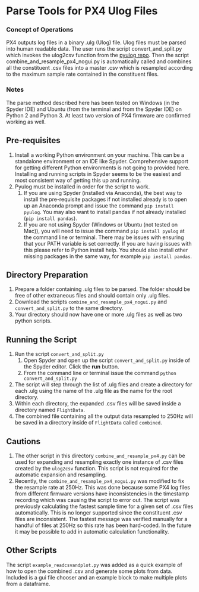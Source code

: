 # Parse Tools for PX4 Ulog Files

### Concept of Operations

PX4 outputs log files in a binary .ulg (Ulog) file.  Ulog files must be parsed into human readable data.  The user runs the script convert_and_split.py which invokes the ulog2csv function from the [pyulog repo](https://github.com/PX4/pyulog).  Then the script combine_and_resample_px4_nogui.py is automatically called and combines all the constituent .csv files into a master .csv which is resampled according to the maximum sample rate contained in the constituent files.

### Notes

The parse method described here has been tested on Windows (in the Spyder IDE) and Ubuntu (from the terminal and from the Spyder IDE) on Python 2 and Python 3.  At least two version of PX4 firmware are confirmed working as well.

## Pre-requisites

1.  Install a working Python environment on your machine.  This can be a standalone environment or an IDE like Spyder.  Comprehensive support for getting different Python environments is not going to provided here.  Installing and running scripts in Spyder seems to be the easiest and most consistent way of getting this up and running.
1.  Pyulog must be installed in order for the script to work.
    1.  If you are using Spyder (installed via Anaconda), the best way to install the pre-requisite packages if not installed already is to open up an Anaconda prompt and issue the command `pip install pyulog`.  You may also want to install pandas if not already installed (`pip install pandas`).
    1.  If you are not using Spyder (Windows or Ubuntu (not tested on Mac)), you will need to issue the command `pip install pyulog` at the command line or terminal.  There may be issues with ensuring that your PATH variable is set correctly.  If you are having issues with this please refer to Python install help.  You should also install other missing packages in the same way, for example `pip install pandas`.

## Directory Preparation

1.  Prepare a folder containing .ulg files to be parsed.  The folder should be free of other extraneous files and should contain only .ulg files.
1.  Download the scripts `combine_and_resample_px4_nogui.py` and `convert_and_split.py` to the same directory.
1.  Your directory should now have one or more .ulg files as well as two python scripts.

## Running the Script

1.  Run the script `convert_and_split.py`
    1.  Open Spyder and open up the script `convert_and_split.py` inside of the Spyder editor.  Click the **run** button.
    1.  From the command line or terminal issue the command `python convert_and_split.py`
1.  The script will step through the list of .ulg files and create a directory for each .ulg using the name of the .ulg file as the name for the root directory.
1.  Within each directory, the expanded .csv files will be saved inside a directory named `FlightData`.
1.  The combined file containing all the output data resampled to 250Hz will be saved in a directory inside of `FlightData` called `combined`.

## Cautions

1.  The other script in this directory `combine_and_resample_px4.py` can be used for expanding and resampling exactly one instance of .csv files created by the `ulog2csv` function.  This script is not required for the automatic expansion and resampling.
1.  Recently, the `combine_and_resample_px4_nogui.py` was modified to fix the resample rate at 250Hz.  This was done because some PX4 log files from different firmware versions have inconsistencies in the timestamp recording which was causing the script to error out.  The script was previously calculating the fastest sample time for a given set of .csv files automatically.  This is no longer supported since the constituent .csv files are inconsistent.  The fastest message was verified manually for a handful of files at 250Hz so this rate has been hard-coded.  In the future it may be possible to add in automatic calculation functionality.
 
 ## Other Scripts
 
 The script `example_readcsvandplot.py` was added as a quick example of how to open the combined .csv and generate some plots from data.  Included is a gui file chooser and an example block to make multiple plots from a dataframe.
